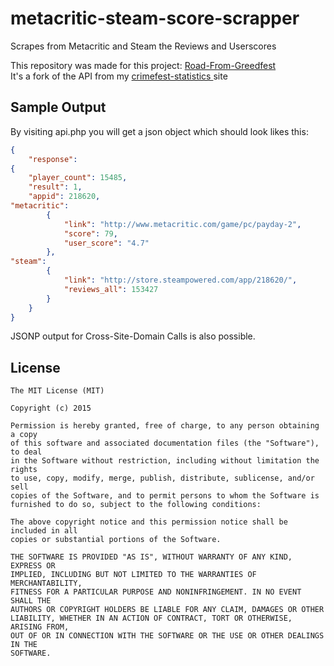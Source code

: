 # metacritic-steam-score-scrapper
Scrapes from Metacritic and Steam the Reviews and Userscores

This repository was made for this project: [Road-From-Greedfest
](https://github.com/RoadFromGreedfest/Road-From-Greedfest)  
It's a fork of the API from my [crimefest-statistics
](https://github.com/Der-Eddy/crimefest-statistics) site

Sample Output
-------------

By visiting api.php you will get a json object which should look likes this:
```json
{
    "response": 
{
    "player_count": 15485,
    "result": 1,
    "appid": 218620,
"metacritic": 
        {
            "link": "http://www.metacritic.com/game/pc/payday-2",
            "score": 79,
            "user_score": "4.7"
        },
"steam": 
        {
            "link": "http://store.steampowered.com/app/218620/",
            "reviews_all": 153427
        }
    }
}
```

JSONP output for Cross-Site-Domain Calls is also possible.

License
-------------
  
    The MIT License (MIT)
    
    Copyright (c) 2015
    
    Permission is hereby granted, free of charge, to any person obtaining a copy
    of this software and associated documentation files (the "Software"), to deal
    in the Software without restriction, including without limitation the rights
    to use, copy, modify, merge, publish, distribute, sublicense, and/or sell
    copies of the Software, and to permit persons to whom the Software is
    furnished to do so, subject to the following conditions:
    
    The above copyright notice and this permission notice shall be included in all
    copies or substantial portions of the Software.
    
    THE SOFTWARE IS PROVIDED "AS IS", WITHOUT WARRANTY OF ANY KIND, EXPRESS OR
    IMPLIED, INCLUDING BUT NOT LIMITED TO THE WARRANTIES OF MERCHANTABILITY,
    FITNESS FOR A PARTICULAR PURPOSE AND NONINFRINGEMENT. IN NO EVENT SHALL THE
    AUTHORS OR COPYRIGHT HOLDERS BE LIABLE FOR ANY CLAIM, DAMAGES OR OTHER
    LIABILITY, WHETHER IN AN ACTION OF CONTRACT, TORT OR OTHERWISE, ARISING FROM,
    OUT OF OR IN CONNECTION WITH THE SOFTWARE OR THE USE OR OTHER DEALINGS IN THE
    SOFTWARE.